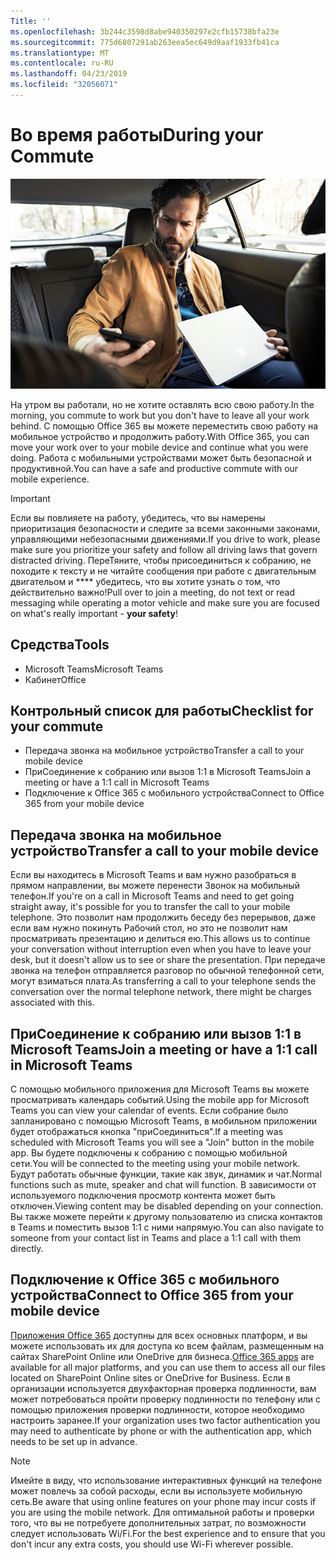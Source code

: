 ```yaml
---
Title: ''
ms.openlocfilehash: 3b244c3598d8abe940350297e2cfb15738bfa23e
ms.sourcegitcommit: 775d6807291ab263eea5ec649d9aaf1933fb41ca
ms.translationtype: MT
ms.contentlocale: ru-RU
ms.lasthandoff: 04/23/2019
ms.locfileid: "32056071"
---
```

# <a name="during-your-commute"></a><span data-ttu-id="120f7-102">Во время работы</span><span class="sxs-lookup"><span data-stu-id="120f7-102">During your Commute</span></span>

![Visual](media/ditl_commute.png)

<span data-ttu-id="120f7-104">На утром вы работали, но не хотите оставлять всю свою работу.</span><span class="sxs-lookup"><span data-stu-id="120f7-104">In the morning, you commute to work but you don't have to leave all your work behind.</span></span> <span data-ttu-id="120f7-105">С помощью Office 365 вы можете переместить свою работу на мобильное устройство и продолжить работу.</span><span class="sxs-lookup"><span data-stu-id="120f7-105">With Office 365, you can move your work over to your mobile device and continue what you were doing.</span></span>  <span data-ttu-id="120f7-106">Работа с мобильными устройствами может быть безопасной и продуктивной.</span><span class="sxs-lookup"><span data-stu-id="120f7-106">You can have a safe and productive commute with our mobile experience.</span></span>  

> [!IMPORTANT]
> <span data-ttu-id="120f7-107">Если вы повлияете на работу, убедитесь, что вы намерены приоритизация безопасности и следите за всеми законными законами, управляющими небезопасными движениями.</span><span class="sxs-lookup"><span data-stu-id="120f7-107">If you drive to work, please make sure you prioritize your safety and follow all driving laws that govern distracted driving.</span></span> <span data-ttu-id="120f7-108">ПереТяните, чтобы присоединиться к собранию, не походите к тексту и не читайте сообщения при работе с двигательным двигательом и \*\*\*\* убедитесь, что вы хотите узнать о том, что действительно важно!</span><span class="sxs-lookup"><span data-stu-id="120f7-108">Pull over to join a meeting, do not text or read messaging while operating a motor vehicle and make sure you are focused on what's really important - **your safety**!</span></span>


## <a name="tools"></a><span data-ttu-id="120f7-109">Средства</span><span class="sxs-lookup"><span data-stu-id="120f7-109">Tools</span></span>
- <span data-ttu-id="120f7-110">Microsoft Teams</span><span class="sxs-lookup"><span data-stu-id="120f7-110">Microsoft Teams</span></span>
- <span data-ttu-id="120f7-111">Кабинет</span><span class="sxs-lookup"><span data-stu-id="120f7-111">Office</span></span> 

## <a name="checklist-for-your-commute"></a><span data-ttu-id="120f7-112">Контрольный список для работы</span><span class="sxs-lookup"><span data-stu-id="120f7-112">Checklist for your commute</span></span>
- <span data-ttu-id="120f7-113">Передача звонка на мобильное устройство</span><span class="sxs-lookup"><span data-stu-id="120f7-113">Transfer a call to your mobile device</span></span>
- <span data-ttu-id="120f7-114">ПриСоединение к собранию или вызов 1:1 в Microsoft Teams</span><span class="sxs-lookup"><span data-stu-id="120f7-114">Join a meeting or have a 1:1 call in Microsoft Teams</span></span>
- <span data-ttu-id="120f7-115">Подключение к Office 365 с мобильного устройства</span><span class="sxs-lookup"><span data-stu-id="120f7-115">Connect to Office 365 from your mobile device</span></span>
 
## <a name="transfer-a-call-to-your-mobile-device"></a><span data-ttu-id="120f7-116">Передача звонка на мобильное устройство</span><span class="sxs-lookup"><span data-stu-id="120f7-116">Transfer a call to your mobile device</span></span>
<span data-ttu-id="120f7-117">Если вы находитесь в Microsoft Teams и вам нужно разобраться в прямом направлении, вы можете перенести Звонок на мобильный телефон.</span><span class="sxs-lookup"><span data-stu-id="120f7-117">If you're on a call in Microsoft Teams and need to get going straight away, it's possible for you to transfer the call to your mobile telephone.</span></span> <span data-ttu-id="120f7-118">Это позволит нам продолжить беседу без перерывов, даже если вам нужно покинуть Рабочий стол, но это не позволит нам просматривать презентацию и делиться ею.</span><span class="sxs-lookup"><span data-stu-id="120f7-118">This allows us to continue your conversation without interruption even when you have to leave your desk, but it doesn't allow us to see or share the presentation.</span></span> <span data-ttu-id="120f7-119">При передаче звонка на телефон отправляется разговор по обычной телефонной сети, могут взиматься плата.</span><span class="sxs-lookup"><span data-stu-id="120f7-119">As transferring a call to your telephone sends the conversation over the normal telephone network, there might be charges associated with this.</span></span>

## <a name="join-a-meeting-or-have-a-11-call-in-microsoft-teams"></a><span data-ttu-id="120f7-120">ПриСоединение к собранию или вызов 1:1 в Microsoft Teams</span><span class="sxs-lookup"><span data-stu-id="120f7-120">Join a meeting or have a 1:1 call in Microsoft Teams</span></span>
<span data-ttu-id="120f7-121">С помощью мобильного приложения для Microsoft Teams вы можете просматривать календарь событий.</span><span class="sxs-lookup"><span data-stu-id="120f7-121">Using the mobile app for Microsoft Teams you can view your calendar of events.</span></span>  <span data-ttu-id="120f7-122">Если собрание было запланировано с помощью Microsoft Teams, в мобильном приложении будет отображаться кнопка "приСоединиться".</span><span class="sxs-lookup"><span data-stu-id="120f7-122">If a meeting was scheduled with Microsoft Teams you will see a "Join" button in the mobile app.</span></span> <span data-ttu-id="120f7-123">Вы будете подключены к собранию с помощью мобильной сети.</span><span class="sxs-lookup"><span data-stu-id="120f7-123">You will be connected to the meeting using your mobile network.</span></span>  <span data-ttu-id="120f7-124">Будут работать обычные функции, такие как звук, динамик и чат.</span><span class="sxs-lookup"><span data-stu-id="120f7-124">Normal functions such as mute, speaker and chat will function.</span></span>  <span data-ttu-id="120f7-125">В зависимости от используемого подключения просмотр контента может быть отключен.</span><span class="sxs-lookup"><span data-stu-id="120f7-125">Viewing content may be disabled depending on your connection.</span></span> <span data-ttu-id="120f7-126">Вы также можете перейти к другому пользователю из списка контактов в Teams и поместить вызов 1:1 с ними напрямую.</span><span class="sxs-lookup"><span data-stu-id="120f7-126">You can also navigate to someone from your contact list in Teams and place a 1:1 call with them directly.</span></span> 

## <a name="connect-to-office-365-from-your-mobile-device"></a><span data-ttu-id="120f7-127">Подключение к Office 365 с мобильного устройства</span><span class="sxs-lookup"><span data-stu-id="120f7-127">Connect to Office 365 from your mobile device</span></span>
<span data-ttu-id="120f7-128">[Приложения Office 365](https://support.office.com/en-us/article/set-up-office-apps-and-email-on-a-mobile-device-7dabb6cb-0046-40b6-81fe-767e0b1f014f?ui=en-US&rs=en-US&ad=US) доступны для всех основных платформ, и вы можете использовать их для доступа ко всем файлам, размещенным на сайтах SharePoint Online или OneDrive для бизнеса.</span><span class="sxs-lookup"><span data-stu-id="120f7-128">[Office 365 apps](https://support.office.com/en-us/article/set-up-office-apps-and-email-on-a-mobile-device-7dabb6cb-0046-40b6-81fe-767e0b1f014f?ui=en-US&rs=en-US&ad=US) are available for all major platforms, and you can use them to access all our files located on SharePoint Online sites or OneDrive for Business.</span></span> <span data-ttu-id="120f7-129">Если в организации используется двухфакторная проверка подлинности, вам может потребоваться пройти проверку подлинности по телефону или с помощью приложения проверки подлинности, которое необходимо настроить заранее.</span><span class="sxs-lookup"><span data-stu-id="120f7-129">If your organization uses two factor authentication you may need to authenticate by phone or with the authentication app, which needs to be set up in advance.</span></span>  

> [!NOTE]
> <span data-ttu-id="120f7-130">Имейте в виду, что использование интерактивных функций на телефоне может повлечь за собой расходы, если вы используете мобильную сеть.</span><span class="sxs-lookup"><span data-stu-id="120f7-130">Be aware that using online features on your phone may incur costs if you are using the mobile network.</span></span> <span data-ttu-id="120f7-131">Для оптимальной работы и проверки того, что вы не потребуете дополнительных затрат, по возможности следует использовать Wi/Fi.</span><span class="sxs-lookup"><span data-stu-id="120f7-131">For the best experience and to ensure that you don't incur any extra costs, you should use Wi-Fi wherever possible.</span></span>